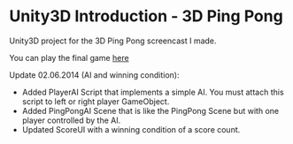 Unity3D Introduction - 3D Ping Pong
===================================

Unity3D project for the 3D Ping Pong screencast I made.

You can play the final game [here](http://timmlotter.com/files/Unity3DIntroduction_3DPingPong/WebBuild.html)

Update 02.06.2014 (AI and winning condition):
- Added PlayerAI Script that implements a simple AI. You must attach this script to left or right player GameObject.
- Added PingPongAI Scene that is like the PingPong Scene but with one player controlled by the AI.
- Updated ScoreUI with a winning condition of a score count.
